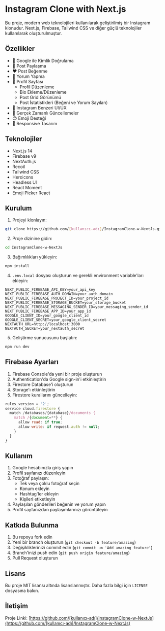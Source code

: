 # Instagram Clone with Next.js

Bu proje, modern web teknolojileri kullanılarak geliştirilmiş bir Instagram klonudur. Next.js, Firebase, Tailwind CSS ve diğer güçlü teknolojiler kullanılarak oluşturulmuştur.

## Özellikler

- 🔐 Google ile Kimlik Doğrulama
- 📸 Post Paylaşma
- ❤️ Post Beğenme
- 💬 Yorum Yapma
- 👤 Profil Sayfası
  - Profil Düzenleme
  - Bio Ekleme/Düzenleme
  - Post Grid Görünümü
  - Post İstatistikleri (Beğeni ve Yorum Sayıları)
- 🎨 Instagram Benzeri UI/UX
- 🔄 Gerçek Zamanlı Güncellemeler
- 😊 Emoji Desteği
- 📱 Responsive Tasarım

## Teknolojiler

- Next.js 14
- Firebase v9
- NextAuth.js
- Recoil
- Tailwind CSS
- Heroicons
- Headless UI
- React Moment
- Emoji Picker React

## Kurulum

1. Projeyi klonlayın:

```bash
git clone https://github.com/[kullanıcı-adı]/InstagramClone-w-NextJs.git
```

2. Proje dizinine gidin:

```bash
cd InstagramClone-w-NextJs
```

3. Bağımlılıkları yükleyin:

```bash
npm install
```

4. `.env.local` dosyası oluşturun ve gerekli environment variable'ları ekleyin:

```env
NEXT_PUBLIC_FIREBASE_API_KEY=your_api_key
NEXT_PUBLIC_FIREBASE_AUTH_DOMAIN=your_auth_domain
NEXT_PUBLIC_FIREBASE_PROJECT_ID=your_project_id
NEXT_PUBLIC_FIREBASE_STORAGE_BUCKET=your_storage_bucket
NEXT_PUBLIC_FIREBASE_MESSAGING_SENDER_ID=your_messaging_sender_id
NEXT_PUBLIC_FIREBASE_APP_ID=your_app_id
GOOGLE_CLIENT_ID=your_google_client_id
GOOGLE_CLIENT_SECRET=your_google_client_secret
NEXTAUTH_URL=http://localhost:3000
NEXTAUTH_SECRET=your_nextauth_secret
```

5. Geliştirme sunucusunu başlatın:

```bash
npm run dev
```

## Firebase Ayarları

1. Firebase Console'da yeni bir proje oluşturun
2. Authentication'da Google sign-in'i etkinleştirin
3. Firestore Database'i oluşturun
4. Storage'ı etkinleştirin
5. Firestore kurallarını güncelleyin:

```javascript
rules_version = '2';
service cloud.firestore {
  match /databases/{database}/documents {
    match /{document=**} {
      allow read: if true;
      allow write: if request.auth != null;
    }
  }
}
```

## Kullanım

1. Google hesabınızla giriş yapın
2. Profil sayfanızı düzenleyin
3. Fotoğraf paylaşın:
   - Tek veya çoklu fotoğraf seçin
   - Konum ekleyin
   - Hashtag'ler ekleyin
   - Kişileri etiketleyin
4. Paylaşılan gönderileri beğenin ve yorum yapın
5. Profil sayfanızdan paylaşımlarınızı görüntüleyin

## Katkıda Bulunma

1. Bu repoyu fork edin
2. Yeni bir branch oluşturun (`git checkout -b feature/amazing`)
3. Değişikliklerinizi commit edin (`git commit -m 'Add amazing feature'`)
4. Branch'inizi push edin (`git push origin feature/amazing`)
5. Pull Request oluşturun

## Lisans

Bu proje MIT lisansı altında lisanslanmıştır. Daha fazla bilgi için `LICENSE` dosyasına bakın.

## İletişim

Proje Linki: [https://github.com/[kullanıcı-adı]/InstagramClone-w-NextJs](https://github.com/[kullanıcı-adı]/InstagramClone-w-NextJs)
